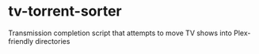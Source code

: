 tv-torrent-sorter
=================


Transmission completion script that attempts to move TV shows into Plex-friendly directories

